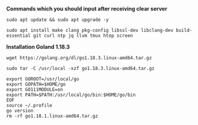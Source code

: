 **Commands which you should input after receiving clear server**

```sudo apt update && sudo apt upgrade -y```

```sudo apt install make clang pkg-config libssl-dev libclang-dev build-essential git curl ntp jq llvm tmux htop screen```

**Installation Goland 1.18.3**

`wget https://golang.org/dl/go1.18.3.linux-amd64.tar.gz`

`sudo tar -C /usr/local -xzf go1.18.3.linux-amd64.tar.gz`

```
export GOROOT=/usr/local/go
export GOPATH=$HOME/go
export GO111MODULE=on
export PATH=$PATH:/usr/local/go/bin:$HOME/go/bin
EOF
source ~/.profile
go version
rm -rf go1.18.1.linux-amd64.tar.gz
